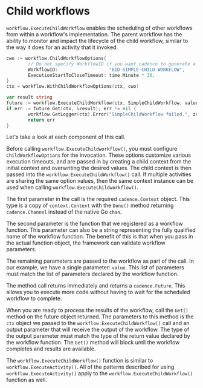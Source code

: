 # Child workflows

`workflow.ExecuteChildWorkflow` enables the scheduling of other workflows from within a workflow's
implementation. The parent workflow has the ability to monitor and impact the lifecycle of the child
workflow, similar to the way it does for an activity that it invoked.

```go
cwo := workflow.ChildWorkflowOptions{
        // Do not specify WorkflowID if you want cadence to generate a unique ID for the child execution.
        WorkflowID:                   "BID-SIMPLE-CHILD-WORKFLOW",
        ExecutionStartToCloseTimeout: time.Minute * 30,
}
ctx = workflow.WithChildWorkflowOptions(ctx, cwo)

var result string
future := workflow.ExecuteChildWorkflow(ctx, SimpleChildWorkflow, value)
if err := future.Get(ctx, &result); err != nil {
        workflow.GetLogger(ctx).Error("SimpleChildWorkflow failed.", zap.Error(err))
        return err
}
```
Let's take a look at each component of this call.

Before calling `workflow.ExecuteChildworkflow()`, you must configure `ChildWorkflowOptions` for the
invocation. These options customize various execution timeouts, and are passed in by creating a child
context from the initial context and overwriting the desired values. The child context is then passed
into the `workflow.ExecuteChildWorkflow()` call. If multiple activities are sharing the same option
values, then the same context instance can be used when calling `workflow.ExecuteChildworkflow()`.

The first parameter in the call is the required `cadence.Context` object. This type is a copy of
`context.Context` with the `Done()` method returning `cadence.Channel` instead of the native Go `chan`.

The second parameter is the function that we registered as a workflow function. This parameter can
also be a string representing the fully qualified name of the workflow function. The benefit of this
is that when you pass in the actual function object, the framework can validate workflow parameters.

The remaining parameters are passed to the workflow as part of the call. In our example, we have a
single parameter: `value`. This list of parameters must match the list of parameters declared by
the workflow function.

The method call returns immediately and returns a `cadence.Future`. This allows you to execute more
code without having to wait for the scheduled workflow to complete.

When you are ready to process the results of the workflow, call the `Get()` method on the future
object returned. The parameters to this method is the `ctx` object we passed to the
`workflow.ExecuteChildWorkflow()` call and an output parameter that will receive the output of the
workflow. The type of the output parameter must match the type of the return value declared by the
workflow function. The `Get()` method will block until the workflow completes and results are
available.

The `workflow.ExecuteChildWorkflow()` function is similar to `workflow.ExecuteActivity()`. All of the
patterns described for using `workflow.ExecuteActivity()` apply to the `workflow.ExecuteChildWorkflow()`
function as well.
